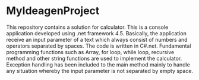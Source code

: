 # MyIdeagenProject
This repository contains a solution for calculator.
This is a console application developed using .net framework 4.5. 
Basically, the application receive an input parameter of a text which always consist of numbers and operators separated by spaces. 
The code is written in C#.net. 
Fundamental programming functions such as Array, for loop, while loop, recursive method and other string functions are used to implement the calculator. 
Exception handling has been included to the main method mainly to handle any situation whereby the input parameter is not separated by empty space. 
